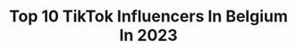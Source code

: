 ---
title: Top 10 TikTok Influencers In Belgium In 2023
description: >-
  Find top TikTok influencers in Belgium in 2023. Most popular hashtags: #foryou #foryoupage #fyp #duet.
platform: TikTok
hits: 722
text_top: Analyze the top-rated TikTok profiles on inBeat.
text_bottom: Our search engine holds 722 TikTok influencers like this in Belgium for you to pitch.
profiles:
  - username: "rayane.hbr"
    fullname: >-
      Rayane
    bio: >-
      🇧🇪 📩 : rayanehbr2000@gmail.com
    location: "Belgium"
    followers: 2000000
    engagement: 2662
    commentsToLikes: 0.029536
    id: ck8ql5ynjkbvq0j782uqpx4qy
    verified: false
    hashtags: "#foryou, #pov, #xyzbca, #jedansebien"
  - username: "dopefactz"
    fullname: >-
      FUNFACTS
    bio: >-
      Daily Fun Facts 📘
    location: "Belgium"
    followers: 128200
    engagement: 1934
    commentsToLikes: 0.046931
    id: ck9jv7u7zr1ry0j78t1uihb8v
    verified: false
    hashtags: "#foryou, #fact, #funfacts, #christmas"
  - username: "joachimd22"
    fullname: >-
      Joachim Dk
    bio: >-
      Dit acc word verwijderd binnenkort 👇🏻 NEW ACCOUNT KLIK OP DE LINK 👇🏻
    location: "Belgium"
    followers: 67800
    engagement: 1910
    commentsToLikes: 0.061502
    id: ck9r3ugh6rsn50j7853jmu6t6
    verified: false
    hashtags: "#foryoupage, #voorjou, #benltiktoks, #seeyousoon"
  - username: ".rxchxl"
    fullname: >-
      yeah no bye
    bio: >-
      ug:ly no:motivation cry:baby du:mb
    location: "Belgium"
    followers: 4599
    engagement: 6000
    commentsToLikes: 0.135135
    id: ckbakjpf4bk8i0j23kmgu8jbj
    verified: false
    hashtags: "#iminsecurelol, #stfu"
  - username: "uwuqueen09"
    fullname: >-
      queen🙄😘
    bio: >-
      11.6k uwus like to get stabbed😛💋🔫🥺👍⚡️✨☺️😭🙄😘😛👄🎂👍🧁👅🐷
    location: "Belgium"
    followers: 11600
    engagement: 3968
    commentsToLikes: 0.136364
    id: ckbbnlrh4bmr10j23fuvzjnop
    verified: false
    hashtags: "#grwm, #charlidamelio, #foryoupage, #zonut"
  - username: "left.ruin"
    fullname: >-
      🦋 Rune 🦋
    bio: >-
      Our friendship will never die... @right.amy
    location: "Belgium"
    followers: 2169
    engagement: 3525
    commentsToLikes: 0.270374
    id: ck8rps56rn2np0j78untxruaj
    verified: false
    hashtags: "#uwu, #trend, #ohmy, #andioop"
  - username: ".juuulllx"
    fullname: >-
      j u l i a  r u y g t 🤍
    bio: >-
      🤍🤍🤍 j u l i a 💖 account managed by my mom! 💖 • I,F,K,L,L •
    location: "Belgium"
    followers: 12200
    engagement: 3047
    commentsToLikes: 0.119652
    id: ck9r3wgpssdcw0j786leepx9z
    verified: false
    hashtags: "#slomo, #foryou, #duet, #ybzxca"
  - username: "kate_doveforest"
    fullname: >-
      🥵vladimir🥵
    bio: >-
      🕊️Kate doveforest🌲 >Guusje< 🖤geen likespam pls🖤 When the sun shines...
    location: "Belgium"
    followers: 7516
    engagement: 2643
    commentsToLikes: 0.095132
    id: ckc79b59fj7i00j2316k71vui
    verified: false
    hashtags: "#foryoupage, #sso, #foryou, #fy"
  - username: "rdiot"
    fullname: >-
      jordan
    bio: >-
      .ethhan mine 😋‼ jadessfvx is mine🙄‼ ︎ ︎ ︎ ︎ ︎ ︎ ︎ ︎ fp of :justjordan33
    location: "Belgium"
    followers: 13000
    engagement: 2397
    commentsToLikes: 0.227570
    id: ckaillvjlorp90i78ykuvog7r
    verified: false
    hashtags: ""
  - username: "2bfunkychick"
    fullname: >-
      Safia
    bio: >-
      Belgium Dance choreographer Happily married Mom of Charlie Love acting
    location: "Belgium"
    followers: 23600
    engagement: 2005
    commentsToLikes: 0.077079
    id: cka0n1oeqxpl30i78umn6hlhu
    verified: false
    hashtags: "#duet, #2bfunkychick, #safioso, #kidnapper"
---